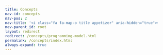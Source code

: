 ```yaml
---
title: Concepts
nav-id: concepts
nav-pos: 2
nav-title: '<i class="fa fa-map-o title appetizer" aria-hidden="true"></i> Concepts'
nav-parent_id: root
layout: redirect
redirect: /concepts/programming-model.html
permalink: /concepts/index.html
always-expand: true
---
```

<!--
Licensed to the Apache Software Foundation (ASF) under one
or more contributor license agreements.  See the NOTICE file
distributed with this work for additional information
regarding copyright ownership.  The ASF licenses this file
to you under the Apache License, Version 2.0 (the
"License"); you may not use this file except in compliance
with the License.  You may obtain a copy of the License at

  http://www.apache.org/licenses/LICENSE-2.0

Unless required by applicable law or agreed to in writing,
software distributed under the License is distributed on an
"AS IS" BASIS, WITHOUT WARRANTIES OR CONDITIONS OF ANY
KIND, either express or implied.  See the License for the
specific language governing permissions and limitations
under the License.
-->
